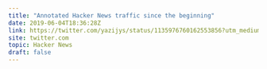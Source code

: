 ```yaml
---
title: "Annotated Hacker News traffic since the beginning"
date: 2019-06-04T18:36:28Z
link: https://twitter.com/yazijys/status/1135976760162553856?utm_medium=RSS&utm_source=hune
site: twitter.com
topic: Hacker News
draft: false
---
```

